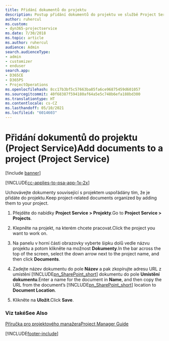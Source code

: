 ```yaml
---
title: Přidání dokumentů do projektu
description: Postup přidání dokumentů do projektu ve službě Project Service
author: ruhercul
ms.custom:
- dyn365-projectservice
ms.date: 7/30/2018
ms.topic: article
ms.author: ruhercul
audience: Admin
search.audienceType:
- admin
- customizer
- enduser
search.app:
- D365CE
- D365PS
- ProjectOperations
ms.openlocfilehash: 8cc17b3bf5c57663ba85fa6ce96875459d601057
ms.sourcegitcommit: 40f68387f594180af64a5e5c748b6efa188bd300
ms.translationtype: HT
ms.contentlocale: cs-CZ
ms.lasthandoff: 05/10/2021
ms.locfileid: "6014603"
---
```

# <a name="add-documents-to-a-project-project-service"></a><span data-ttu-id="eb9b0-103">Přidání dokumentů do projektu (Project Service)</span><span class="sxs-lookup"><span data-stu-id="eb9b0-103">Add documents to a project (Project Service)</span></span>

[!include [banner](../includes/psa-now-project-operations.md)]

[!INCLUDE[cc-applies-to-psa-app-1x-2x](../includes/cc-applies-to-psa-app-1x-2x.md)]

<span data-ttu-id="eb9b0-104">Uchovávejte dokumenty související s projektem uspořádány tím, že je přidáte do projektu.</span><span class="sxs-lookup"><span data-stu-id="eb9b0-104">Keep project-related documents organized by adding them to your project.</span></span>  
  
1. <span data-ttu-id="eb9b0-105">Přejděte do nabídky **Project Service > Projekty**.</span><span class="sxs-lookup"><span data-stu-id="eb9b0-105">Go to **Project Service > Projects**.</span></span>  
  
2. <span data-ttu-id="eb9b0-106">Klepněte na projekt, na kterém chcete pracovat.</span><span class="sxs-lookup"><span data-stu-id="eb9b0-106">Click the project you want to work on.</span></span>  
  
3. <span data-ttu-id="eb9b0-107">Na panelu v horní části obrazovky vyberte šipku dolů vedle názvu projektu a potom klikněte na možnost **Dokumenty**.</span><span class="sxs-lookup"><span data-stu-id="eb9b0-107">In the bar across the top of the screen, select the down arrow next to the project name, and then click **Documents**.</span></span>  
  
4. <span data-ttu-id="eb9b0-108">Zadejte název dokumentu do pole **Název** a pak zkopírujte adresu URL z umístění [!INCLUDE[pn_SharePoint_short](../includes/pn-sharepoint-short.md)] dokumentu do pole **Umístění dokumentu**.</span><span class="sxs-lookup"><span data-stu-id="eb9b0-108">Enter a name for the document in **Name**,  and then copy the URL from the document’s [!INCLUDE[pn_SharePoint_short](../includes/pn-sharepoint-short.md)] location to **Document Location**.</span></span>  
  
5. <span data-ttu-id="eb9b0-109">Klikněte na **Uložit**.</span><span class="sxs-lookup"><span data-stu-id="eb9b0-109">Click **Save**.</span></span>  
  
### <a name="see-also"></a><span data-ttu-id="eb9b0-110">Viz také</span><span class="sxs-lookup"><span data-stu-id="eb9b0-110">See Also</span></span>  
 [<span data-ttu-id="eb9b0-111">Příručka pro projektového manažera</span><span class="sxs-lookup"><span data-stu-id="eb9b0-111">Project Manager Guide</span></span>](../psa/project-manager-guide.md)


[!INCLUDE[footer-include](../includes/footer-banner.md)]